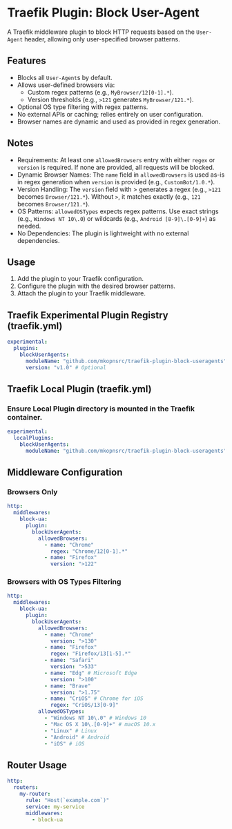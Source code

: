 # Traefik Plugin: Block User-Agent

A Traefik middleware plugin to block HTTP requests based on the `User-Agent` header, allowing only user-specified browser patterns.

## Features
- Blocks all `User-Agent`s by default.
- Allows user-defined browsers via:
  - Custom regex patterns (e.g., `MyBrowser/12[0-1].*`).
  - Version thresholds (e.g., `>121` generates `MyBrowser/121.*`).
- Optional OS type filtering with regex patterns.
- No external APIs or caching; relies entirely on user configuration.
- Browser names are dynamic and used as provided in regex generation.

## Notes
 - Requirements: At least one `allowedBrowsers` entry with either `regex` or `version` is required. If none are provided, all requests will be blocked.
 - Dynamic Browser Names: The `name` field in `allowedBrowsers` is used as-is in regex generation when `version` is provided (e.g., `CustomBot/1.0.*`).
 - Version Handling: The `version` field with > generates a regex (e.g., `>121` becomes `Browser/121.*`). Without `>`, it matches exactly (e.g., `121` becomes `Browser/121.*`).
 - OS Patterns: `allowedOSTypes` expects regex patterns. Use exact strings (e.g., `Windows NT 10\.0`) or wildcards (e.g., `Android [8-9]\.[0-9]+`) as needed.
 - No Dependencies: The plugin is lightweight with no external dependencies.



## Usage
1. Add the plugin to your Traefik configuration.
2. Configure the plugin with the desired browser patterns.
3. Attach the plugin to your Traefik middleware.

## Traefik Experimental Plugin Registry (traefik.yml)
```yaml
experimental:
  plugins:
    blockUserAgents:
      moduleName: "github.com/mkopnsrc/traefik-plugin-block-useragents"
      version: "v1.0" # Optional
```

## Traefik Local Plugin (traefik.yml)
### Ensure Local Plugin directory is mounted in the Traefik container.
```yaml
experimental:
  localPlugins:
    blockUserAgents:
      moduleName: "github.com/mkopnsrc/traefik-plugin-block-useragents"
```

## Middleware Configuration
### Browsers Only
```yaml
http:
  middlewares:
    block-ua:
      plugin:
        blockUserAgents:
          allowedBrowsers:
            - name: "Chrome"
              regex: "Chrome/12[0-1].*"
            - name: "Firefox"
              version: ">122"
```


### Browsers with OS Types Filtering
```yaml
http:
  middlewares:
    block-ua:
      plugin:
        blockUserAgents:
          allowedBrowsers:
            - name: "Chrome"
              version: ">130"
            - name: "Firefox"
              regex: "Firefox/13[1-5].*"
            - name: "Safari"
              version: ">533"
            - name: "Edg" # Microsoft Edge
              version: ">100"
            - name: "Brave" 
              version: ">1.75"
            - name: "CriOS" # Chrome for iOS
              regex: "CriOS/13[0-9]"
          allowedOSTypes:
            - "Windows NT 10\.0" # Windows 10
            - "Mac OS X 10\.[0-9]+" # macOS 10.x
            - "Linux" # Linux
            - "Android" # Android
            - "iOS" # iOS
```

## Router Usage
```yaml
http:
  routers:
    my-router:
      rule: "Host(`example.com`)"
      service: my-service
      middlewares:
        - block-ua
```